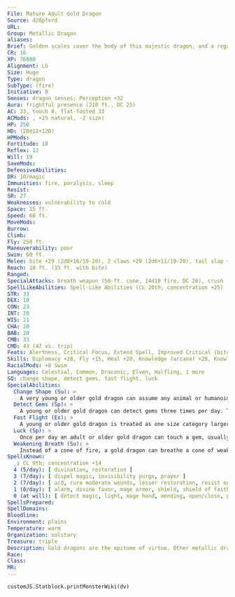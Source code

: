 ```yaml
---
File: Mature Adult Gold Dragon
Source: d20pfsrd
URL: 
Group: Metallic Dragon
aliases: 
Brief: Golden scales cover the body of this majestic dragon, and a regal crest of horns arches backward above wise and piercing eyes.
CR: 16
XP: 76800
Alignment: LG
Size: Huge
Type: dragon
SubType: (fire)
Initiative: 0
Senses: dragon senses; Perception +32
Aura: frightful presence (210 ft., DC 25)
AC: 33, touch 8, flat-footed 33
ACMods: , +25 natural, -2 size)
HP: 250
HD: (20d12+120)
HPMods: 
Fortitude: 18
Reflex: 12
Will: 19
SaveMods: 
DefensiveAbilities: 
DR: 10/magic
Immunities: fire, paralysis, sleep
Resist: 
SR: 27
Weaknesses: vulnerability to cold
Space: 15 ft.
Speed: 60 ft.
MoveMods: 
Burrow: 
Climb: 
Fly: 250 ft.
Maneuverability: poor
Swim: 60 ft.
Melee: bite +29 (2d8+16/19-20), 2 claws +29 (2d6+11/19-20), tail slap +27 (2d6+16), 2 wings +27 (1d8+5)
Reach: 10 ft. (15 ft. with bite)
Ranged: 
SpecialAttacks: breath weapon (50-ft. cone, 14d10 fire, DC 26), crush (2d8+16, DC 26), weakening breath
SpellLikeAbilities: Spell-Like Abilities (CL 20th; concentration +25)  At will-bless, daylight, detect evil
STR: 33
DEX: 10
CON: 23
INT: 20
WIS: 21
CHA: 20
BAB: 20
CMB: 33
CMD: 43 (47 vs. trip)
Feats: Alertness, Critical Focus, Extend Spell, Improved Critical (bite, claw), Iron Will, Multiattack, Power Attack, Stunning Critical, Vital Strike
Skills: Diplomacy +28, Fly +15, Heal +28, Knowledge (arcana) +28, Knowledge (local) +28, Knowledge (nobility) +28, Knowledge (religion) +28, Perception +32, Sense Motive +32, Spellcraft +28, Swim +42
RacialMods: +8 Swim
Languages: Celestial, Common, Draconic, Elven, Halfling, 1 more
SQ: change shape, detect gems, fast flight, luck
SpecialAbilities:
  Change Shape (Su): >
    A very young or older gold dragon can assume any animal or humanoid form three times per day as if using polymorph.
  Detect Gems (Sp): >
    A young or older gold dragon can detect gems three times per day. This functions as locate object, but can only be used to locate gemstones.
  Fast Flight (Ex): >
    A young or older gold dragon is treated as one size category larger when determining his fly speed.
  Luck (Sp): >
    Once per day an adult or older gold dragon can touch a gem, usually one embedded in the dragon's hide, and enspell it to bring good luck. As long as the dragon carries the gem, it and every good creature within a given radius of it (10 ft. per age category) receives a +1 luck bonus on all saving throws. If the dragon gives an enspelled gem to another creature, only that bearer gets the bonus. The effect lasts 1d3 hours plus 3 hours per age category of the dragon. This ability is the equivalent of a 2nd-level spell.
  Weakening Breath (Su): >
    Instead of a cone of fire, a gold dragon can breathe a cone of weakening gas. Creatures within the cone must succeed on a Fortitude save or take 1 point of Strength damage per age category (Will save half).
SpellsKnown:
  _: CL 9th; concentration +14
  4 (5/day): [ divination, restoration ]
  3 (7/day): [ dispel magic, invisibility purge, prayer ]
  2 (7/day): [ aid, cure moderate wounds, lesser restoration, resist energy ]
  1 (8/day): [ alarm, divine favor, mage armor, shield, shield of faith ]
  0 (at will): [ detect magic, light, mage hand, mending, open/close, prestidigitation, read magic, stabilize ]
SpellsPrepared: 
SpellDomains: 
Bloodline: 
Environment: plains
Temperature: warm
Organization: solitary
Treasure: triple
Description: Gold dragons are the epitome of virtue. Other metallic dragons revere their gold cousins as the agents of divine forces and the paragons of dragonkind, and often seek them for advice or aid.
Race: 
Class: 
MR: 
---
```

```dataviewjs
customJS.Statblock.printMonsterWiki(dv)
```
